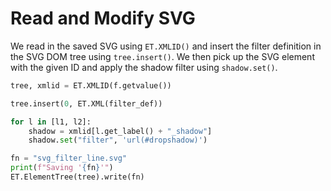 # Read and Modify SVG

We read in the saved SVG using `ET.XMLID()` and insert the filter definition in the SVG DOM tree using `tree.insert()`. We then pick up the SVG element with the given ID and apply the shadow filter using `shadow.set()`.

```python
tree, xmlid = ET.XMLID(f.getvalue())

tree.insert(0, ET.XML(filter_def))

for l in [l1, l2]:
    shadow = xmlid[l.get_label() + "_shadow"]
    shadow.set("filter", 'url(#dropshadow)')

fn = "svg_filter_line.svg"
print(f"Saving '{fn}'")
ET.ElementTree(tree).write(fn)
```

